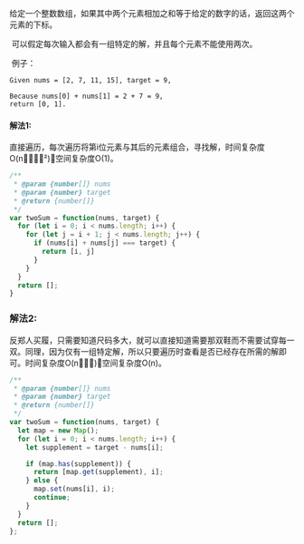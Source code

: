 

​	给定一个整数数组，如果其中两个元素相加之和等于给定的数字的话，返回这两个元素的下标。

​	可以假定每次输入都会有一组特定的解，并且每个元素不能使用两次。

​	例子：

```
Given nums = [2, 7, 11, 15], target = 9,

Because nums[0] + nums[1] = 2 + 7 = 9,
return [0, 1].

```



#### 解法1:

​	直接遍历，每次遍历将第i位元素与其后的元素组合，寻找解，时间复杂度O(n²)，空间复杂度O(1)。

```javascript
/**
 * @param {number[]} nums
 * @param {number} target
 * @return {number[]}
 */
var twoSum = function(nums, target) {
  for (let i = 0; i < nums.length; i++) {
    for (let j = i + 1; j < nums.length; j++) {
      if (nums[i] + nums[j] === target) {
        return [i, j]
      }
    }
  }
  return [];
}
```

### 解法2:

​	反郑人买履，只需要知道尺码多大，就可以直接知道需要那双鞋而不需要试穿每一双。同理，因为仅有一组特定解，所以只要遍历时查看是否已经存在所需的解即可。时间复杂度O(n)，空间复杂度O(n)。

```javascript
/**
 * @param {number[]} nums
 * @param {number} target
 * @return {number[]}
 */
var twoSum = function(nums, target) {
  let map = new Map();
  for (let i = 0; i < nums.length; i++) {
    let supplement = target - nums[i];

    if (map.has(supplement)) {
      return [map.get(supplement), i];
    } else {
      map.set(nums[i], i);
      continue;
    }
  }
  return [];
};
```
